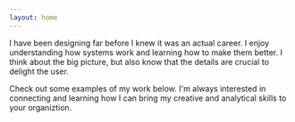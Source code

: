 ```yaml
---
layout: home
---
```

<p>I have been designing far before I knew it was an actual career. I enjoy understanding how systems work and learning how to make them better. I think about the big picture, but also know that the details are crucial to delight the user.</p>
<p>Check out some examples of my work below. I'm always interested in connecting and learning how I can bring my creative and analytical skills to your organiztion.</p>